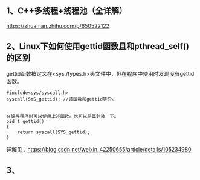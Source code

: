 ## 1、C++多线程+线程池（全详解）
https://zhuanlan.zhihu.com/p/650522122

## 2、Linux下如何使用gettid函数且和pthread_self()的区别
gettid函数被定义在<sys./types.h>头文件中，但在程序中使用时发现没有gettid函数。
```
#include<sys/syscall.h>
syscall(SYS_gettid); //该函数和gettid等价。


在编写程序时可以使用上述函数。也可以将其封装一下。
pid_t gettid()
{
	return syscall(SYS_gettid);
} 
```

详解见：https://blog.csdn.net/weixin_42250655/article/details/105234980

## 3、

